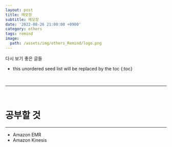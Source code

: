 ```yaml
---
layout: post
title: 메모장
subtitle: 메모장
date: '2022-08-26 21:00:00 +0900'
category: others
tags: remind
image:
  path: /assets/img/others_Remind/logo.png
---
```


다시 보기 좋은 글들

<!--more-->

* this unordered seed list will be replaced by the toc
{:toc}

<br>
<hr/>
<br>

# 공부할 것
---

* Amazon EMR
* Amazon Kinesis




